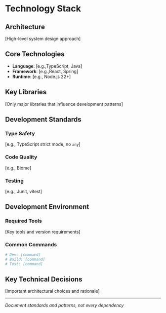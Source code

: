 # Technology Stack

## Architecture

[High-level system design approach]

## Core Technologies

- **Language**: [e.g.,TypeScript, Java]
- **Framework**: [e.g.,React, Spring]
- **Runtime**: [e.g., Node.js 22+]

## Key Libraries

[Only major libraries that influence development patterns]

## Development Standards

### Type Safety
[e.g., TypeScript strict mode, no `any`]

### Code Quality
[e.g., Biome]

### Testing
[e.g., Junit, vitest]

## Development Environment

### Required Tools
[Key tools and version requirements]

### Common Commands
```bash
# Dev: [command]
# Build: [command]
# Test: [command]
```

## Key Technical Decisions

[Important architectural choices and rationale]

---
_Document standards and patterns, not every dependency_
